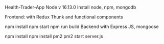 Health-Trader-App
Node v 16.13.0 Install node, npm, mongodb

Frontend: with Redux Thunk and functional components

npm install
npm start
npm run build
Backend with Express JS, mongoose

npm install
npm install pm2
pm2 start server.js
